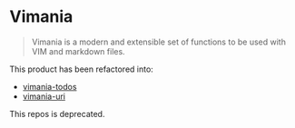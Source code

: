 # Vimania

> Vimania is a modern and extensible set of functions to be used with VIM and markdown files.

This product has been refactored into:
- [vimania-todos](https://github.com/sysid/vimania-todos)
- [vimania-uri](https://github.com/sysid/vimania-uri)

This repos is deprecated.
